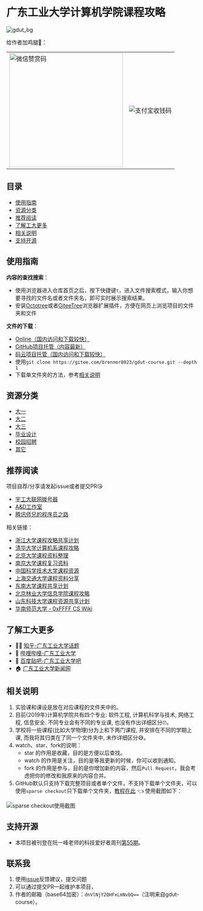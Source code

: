 # 广东工业大学计算机学院课程攻略

![gdut_bg](https://brenner8023.gitee.io/img-bed/gdut-course/gdut_bg.png)

给作者加鸡腿🍖：

<table>
<tr>
    <td>
        <img width="300" src="https://brenner8023.gitee.io/img-bed/gdut-course/wechatpay.jpg" alt="微信赞赏码" />
    </td>
    <td>
    <img src="https://brenner8023.gitee.io/img-bed/gdut-course/alipay.png" alt="支付宝收钱码" />
    </td>
</tr>
</table>

## 目录
- [使用指南](#使用指南)
- [资源分类](#资源分类)
- [推荐阅读](#推荐阅读)
- [了解工大更多](#了解工大更多)
- [相关说明](#相关说明)
- [支持开源](#支持开源)

## 使用指南
**内容的查找搜索**：
- 使用浏览器进入仓库首页之后，按下快捷键`t`，进入文件搜索模式，输入你想要寻找的文件名或者文件夹名，即可实时展示搜索结果。
- 安装[Octotree](https://addons.mozilla.org/zh-CN/firefox/addon/octotree/)或者[GiteeTree](https://addons.mozilla.org/zh-CN/firefox/addon/giteetree/)浏览器扩展插件，方便在网页上浏览项目的文件夹和文件

**文件的下载**：
- [Online（国内访问和下载较快）](https://brenner8023.gitee.io/gdut-course/)
- [GitHub项目托管（内容最新）](https://github.com/brenner8023/gdut-course)
- [码云项目托管（国内访问和下载较快）](https://gitee.com/brenner8023/gdut-course)
- 使用`git clone https://gitee.com/brenner8023/gdut-course.git --depth 1`
- 下载单文件夹的方法，参考[相关说明](#%E7%9B%B8%E5%85%B3%E8%AF%B4%E6%98%8E)

## 资源分类
- [大一](./public/大一/)
- [大二](./public/大二/)
- [大三](./public/大三/)
- [毕业设计](./public/毕业设计/)
- [校园招聘](./public/校园招聘/)
- [其它](./public/其它/)

## 推荐阅读
项目自荐/分享请发起issue或者提交PR😘

- [宇工大联网拨号器](https://github.com/GDUT-Drcom/GDUT-Drcom-Dialer)
- [A&D工作室](https://github.com/AttackandDefenceSecurityLab)
- [腾讯师兄的程序员之路](./public/其它/腾讯师兄的程序员之路/README.md)

相关链接：
- [浙江大学课程攻略共享计划](https://github.com/QSCTech/zju-icicles)
- [清华大学计算机系课程攻略](https://github.com/PKUanonym/REKCARC-TSC-UHT)
- [北京大学课程资料整理](https://github.com/lib-pku/libpku)
- [南京大学课程复习资料](https://github.com/idealclover/NJU-Review-Materials)
- [中国科学技术大学课程资源](https://github.com/USTC-Resource/USTC-Course)
- [上海交通大学课程资料分享](https://github.com/CoolPhilChen/SJTU-Courses/)
- [东南大学课程共享计划](https://github.com/zjdx1998/seucourseshare)
- [北京林业大学信息学院课程攻略](https://github.com/bljx/BFU-leaf)
- [山东科技大学课程资源共享计划](https://github.com/deepwzh/sdust-examination-materials)
- [华南师范大学 - 0xFFFF CS Wiki](https://www.yuque.com/0xffff.one/cs-learning)

## 了解工大更多
- 👨‍🎓 [知乎-广东工业大学话题](https://www.zhihu.com/topic/19604314/)
- 🍻 [哔哩哔哩-广东工业大学](https://search.bilibili.com/all?keyword=%E5%B9%BF%E4%B8%9C%E5%B7%A5%E4%B8%9A%E5%A4%A7%E5%AD%A6)
- 🤖 [百度贴吧-广东工业大学吧](http://dq.tieba.com/f?kw=%E5%B9%BF%E4%B8%9C%E5%B7%A5%E4%B8%9A%E5%A4%A7%E5%AD%A6)
- 🏠 [广东工业大学新闻网](http://gdutnews.gdut.edu.cn/)

## 相关说明
1. 实验课和课设是放在对应课程的文件夹中的。
2. 目前(2019年)计算机学院共有四个专业: 软件工程, 计算机科学与技术, 网络工程, 信息安全. 不同专业会有不同的专业课, 也没有作出详细区分🙄。
3. 学校将一些课程(比如大学物理)分为上和下两门课程, 并安排在不同的学期上课, 而我将其归类在了同一个文件夹中, 未作详细区分😅。
4. watch、star、fork的说明：
    - star 的作用是收藏，目的是方便以后查找。
    - watch 的作用是关注，目的是等我更新的时候，你可以收到通知。
    - fork 的作用是参与，目的是你增加新的内容，然后`Pull Request`，我会考虑把你的修改和我原来的内容合并。
5. GitHub默认只支持下载完整项目或者单个文件，不支持下载单个文件夹，可以使用`sparse checkout`只下载单个文件夹，[教程在此](https://www.jianshu.com/p/74a0441ed9b7) 👈 使用截图如下：

![sparse checkout使用截图](https://brenner8023.gitee.io/img-bed/gdut-course/sparse_checkout.png)

## 支持开源
- 本项目被刊登在阮一峰老师的科技爱好者周刊[第55期](http://www.ruanyifeng.com/blog/2019/05/weekly-issue-55.html)。

## 联系我
1. 使用[issue](https://github.com/brenner8023/gdut-course/issues)反馈建议，提交问题
2. 可以通过提交PR一起维护本项目，
3. 作者的邮箱（base64加密）：`dnVlNjY2QHFxLmNvbQ==`（注明来自gdut-course）。
